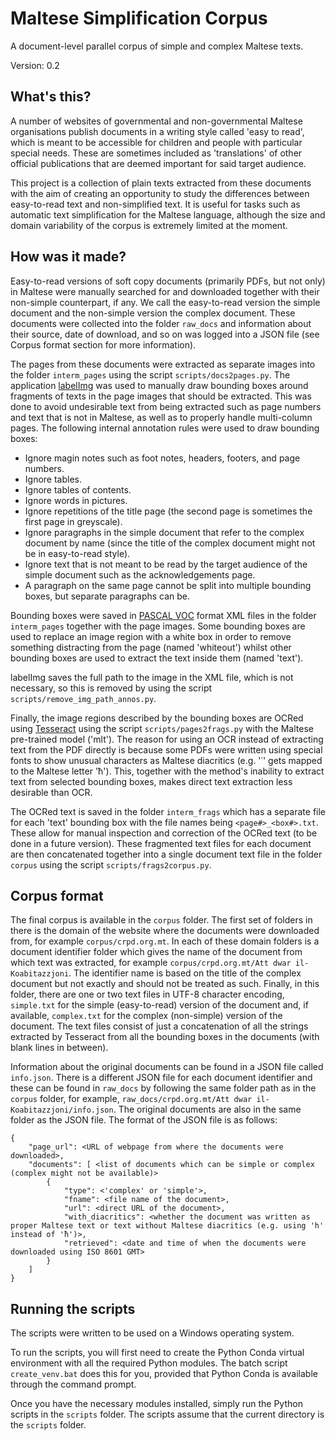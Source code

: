 # Maltese Simplification Corpus

A document-level parallel corpus of simple and complex Maltese texts.

Version: 0.2

## What's this?

A number of websites of governmental and non-governmental Maltese organisations publish documents in a writing style called 'easy to read', which is meant to be accessible for children and people with particular special needs.
These are sometimes included as 'translations' of other official publications that are deemed important for said target audience.

This project is a collection of plain texts extracted from these documents with the aim of creating an opportunity to study the differences between easy-to-read text and non-simplified text.
It is useful for tasks such as automatic text simplification for the Maltese language, although the size and domain variability of the corpus is extremely limited at the moment.

## How was it made?

Easy-to-read versions of soft copy documents (primarily PDFs, but not only) in Maltese were manually searched for and downloaded together with their non-simple counterpart, if any.
We call the easy-to-read version the simple document and the non-simple version the complex document.
These documents were collected into the folder `raw_docs` and information about their source, date of download, and so on was logged into a JSON file (see Corpus format section for more information).

The pages from these documents were extracted as separate images into the folder `interm_pages` using the script `scripts/docs2pages.py`.
The application [labelImg](https://github.com/heartexlabs/labelImg) was used to manually draw bounding boxes around fragments of texts in the page images that should be extracted.
This was done to avoid undesirable text from being extracted such as page numbers and text that is not in Maltese, as well as to properly handle multi-column pages.
The following internal annotation rules were used to draw bounding boxes:

- Ignore magin notes such as foot notes, headers, footers, and page numbers.
- Ignore tables.
- Ignore tables of contents.
- Ignore words in pictures.
- Ignore repetitions of the title page (the second page is sometimes the first page in greyscale).
- Ignore paragraphs in the simple document that refer to the complex document by name (since the title of the complex document might not be in easy-to-read style).
- Ignore text that is not meant to be read by the target audience of the simple document such as the acknowledgements page.
- A paragraph on the same page cannot be split into multiple bounding boxes, but separate paragraphs can be.

Bounding boxes were saved in [PASCAL VOC](http://host.robots.ox.ac.uk/pascal/VOC/) format XML files in the folder `interm_pages` together with the page images.
Some bounding boxes are used to replace an image region with a white box in order to remove something distracting from the page (named 'whiteout') whilst other bounding boxes are used to extract the text inside them (named 'text').

labelImg saves the full path to the image in the XML file, which is not necessary, so this is removed by using the script `scripts/remove_img_path_annos.py`.

Finally, the image regions described by the bounding boxes are OCRed using [Tesseract](https://tesseract-ocr.github.io/tessdoc/Home.html) using the script `scripts/pages2frags.py` with the Maltese pre-trained model ('mlt').
The reason for using an OCR instead of extracting text from the PDF directly is because some PDFs were written using special fonts to show unusual characters as Maltese diacritics (e.g. '˙' gets mapped to the Maltese letter 'ħ').
This, together with the method's inability to extract text from selected bounding boxes, makes direct text extraction less desirable than OCR.

The OCRed text is saved in the folder `interm_frags` which has a separate file for each 'text' bounding box with the file names being `<page#>_<box#>.txt`.
These allow for manual inspection and correction of the OCRed text (to be done in a future version).
These fragmented text files for each document are then concatenated together into a single document text file in the folder `corpus` using the script `scripts/frags2corpus.py`.

## Corpus format

The final corpus is available in the `corpus` folder.
The first set of folders in there is the domain of the website where the documents were downloaded from, for example `corpus/crpd.org.mt`.
In each of these domain folders is a document identifier folder which gives the name of the document from which text was extracted, for example `corpus/crpd.org.mt/Att dwar il-Koabitazzjoni`.
The identifier name is based on the title of the complex document but not exactly and should not be treated as such.
Finally, in this folder, there are one or two text files in UTF-8 character encoding, `simple.txt` for the simple (easy-to-read) version of the document and, if available, `complex.txt` for the complex (non-simple) version of the document.
The text files consist of just a concatenation of all the strings extracted by Tesseract from all the bounding boxes in the documents (with blank lines in between).

Information about the original documents can be found in a JSON file called `info.json`.
There is a different JSON file for each document identifier and these can be found in `raw_docs` by following the same folder path as in the `corpus` folder, for example, `raw_docs/crpd.org.mt/Att dwar il-Koabitazzjoni/info.json`.
The original documents are also in the same folder as the JSON file.
The format of the JSON file is as follows:

```
{
    "page_url": <URL of webpage from where the documents were downloaded>,
    "documents": [ <list of documents which can be simple or complex (complex might not be available)>
        {
            "type": <'complex' or 'simple'>,
            "fname": <file name of the document>,
            "url": <direct URL of the document>,
            "with_diacritics": <whether the document was written as proper Maltese text or text without Maltese diacritics (e.g. using 'h' instead of 'ħ')>,
            "retrieved": <date and time of when the documents were downloaded using ISO 8601 GMT>
        }
    ]
}
```

## Running the scripts

The scripts were written to be used on a Windows operating system.

To run the scripts, you will first need to create the Python Conda virtual environment with all the required Python modules.
The batch script `create_venv.bat` does this for you, provided that Python Conda is available through the command prompt.

Once you have the necessary modules installed, simply run the Python scripts in the `scripts` folder.
The scripts assume that the current directory is the `scripts` folder.

